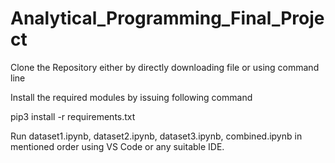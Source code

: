 # Analytical_Programming_Final_Project

Clone the Repository either by directly downloading file or using command line

Install the required modules by issuing following command

pip3 install -r requirements.txt

Run dataset1.ipynb, dataset2.ipynb, dataset3.ipynb, combined.ipynb in mentioned order using VS Code or any suitable IDE.
